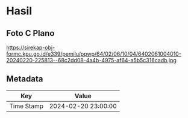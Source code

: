 # Hasil

## Foto C Plano

https://sirekap-obj-formc.kpu.go.id/e339/pemilu/ppwp/64/02/06/10/04/6402061004010-20240220-225813--68c2dd08-4a4b-4975-af64-a5b5c316cadb.jpg


## Metadata

| Key        | Value               |
| ---------- | ------------------- |
| Time Stamp | 2024-02-20 23:00:00 |



